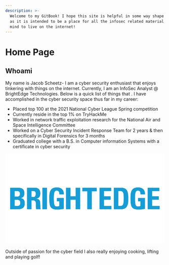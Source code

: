 ```yaml
---
description: >-
  Welcome to my GitBook! I hope this site is helpful in some way shape or form,
  as it is intended to be a place for all the infosec related material in my
  mind to live on the internet!
---
```


# Home Page

## Whoami

My name is Jacob Scheetz- I am a cyber security enthusiast that enjoys tinkering with things on the internet. Currently, I am an InfoSec Analyst @ BrightEdge Technologies. Below is a quick list of things that . I have accomplished in the cyber security space thus far in my career:

* Placed top 100 at the 2021 National Cyber League Spring competition
* Currently reside in the top 1% on TryHackMe
* Worked in network traffic exploitation research for the National Air and Space Intelligence Committee
* Worked on a Cyber Security Incident Response Team for 2 years & then specifically in Digital Forensics for 3 months
* Graduated college with a B.S. in Computer information Systems with a certificate in cyber security

![](.gitbook/assets/image%20%283%29.png)

Outside of passion for the cyber field I also really enjoying cooking, lifting and playing golf! 

 



